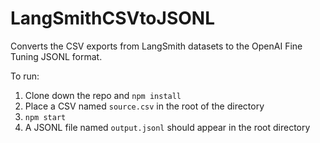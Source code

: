 # LangSmithCSVtoJSONL

Converts the CSV exports from LangSmith datasets to the OpenAI Fine Tuning JSONL format.

To run:
1. Clone down the repo and `npm install`
2. Place a CSV named `source.csv` in the root of the directory
3. `npm start`
4. A JSONL file named `output.jsonl` should appear in the root directory
